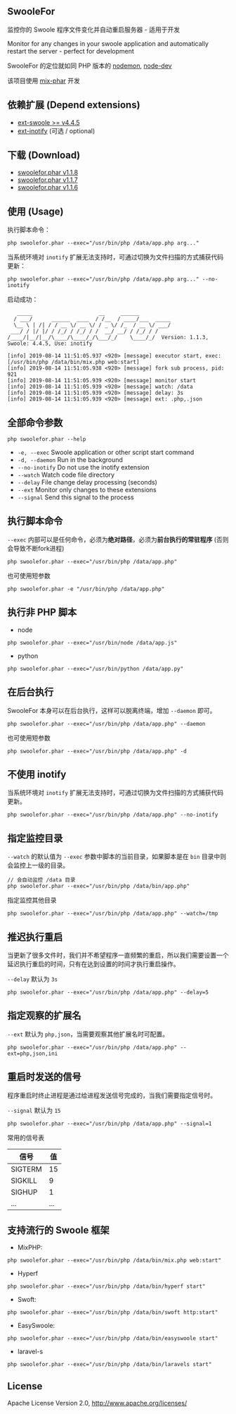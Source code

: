 ## SwooleFor

监控你的 Swoole 程序文件变化并自动重启服务器 - 适用于开发

Monitor for any changes in your swoole application and automatically restart the server - perfect for development 

SwooleFor 的定位就如同 PHP 版本的 [nodemon](https://www.npmjs.com/package/nodemon), [node-dev](https://www.npmjs.com/package/node-dev)

该项目使用 [mix-phar](https://github.com/mix-php/mix-phar) 开发

## 依赖扩展 (Depend extensions)

- [ext-swoole >= v4.4.5](https://github.com/swoole/swoole-src/)
- [ext-inotify](http://pecl.php.net/package/inotify) (可选 / optional)

## 下载 (Download)

- [swoolefor.phar v1.1.8](https://github.com/mix-php/swoolefor/releases/download/v1.1.8/swoolefor.phar)
- [swoolefor.phar v1.1.7](https://github.com/mix-php/swoolefor/releases/download/v1.1.7/swoolefor.phar)
- [swoolefor.phar v1.1.6](https://github.com/mix-php/swoolefor/releases/download/v1.1.6/swoolefor.phar)

## 使用 (Usage)

执行脚本命令：

```
php swoolefor.phar --exec="/usr/bin/php /data/app.php arg..."
```

当系统环境对 `inotify` 扩展无法支持时，可通过切换为文件扫描的方式捕获代码更新：

```
php swoolefor.phar --exec="/usr/bin/php /data/app.php arg..." --no-inotify
```

启动成功：

```
   _____                     __     ______          
  / ___/      ______  ____  / /__  / ____/___  _____
  \__ \ | /| / / __ \/ __ \/ / _ \/ /_  / __ \/ ___/
 ___/ / |/ |/ / /_/ / /_/ / /  __/ __/ / /_/ / /    
/____/|__/|__/\____/\____/_/\___/_/    \____/_/  Version: 1.1.3, Swoole: 4.4.5, Use: inotify

[info] 2019-08-14 11:51:05.937 <920> [message] executor start, exec: [/usr/bin/php /data/bin/mix.php web:start]
[info] 2019-08-14 11:51:05.938 <920> [message] fork sub process, pid: 921
[info] 2019-08-14 11:51:05.939 <920> [message] monitor start
[info] 2019-08-14 11:51:05.939 <920> [message] watch: /data
[info] 2019-08-14 11:51:05.939 <920> [message] delay: 3s
[info] 2019-08-14 11:51:05.939 <920> [message] ext: .php,.json
```

## 全部命令参数

```
php swoolefor.phar --help
```

- `-e, --exec`	Swoole application or other script start command
- `-d, --daemon`	Run in the background
- `--no-inotify` Do not use the inotify extension
- `--watch`	Watch code file directory
- `--delay`	File change delay processing (seconds)
- `--ext`		Monitor only changes to these extensions
- `--signal`	Send this signal to the process


## 执行脚本命令

`--exec` 内部可以是任何命令，必须为**绝对路径**，必须为**前台执行的常驻程序** (否则会导致不断fork进程)

```
php swoolefor.phar --exec="/usr/bin/php /data/app.php"
```

也可使用短参数

```
php swoolefor.phar -e "/usr/bin/php /data/app.php"
```

## 执行非 PHP 脚本

- node

```
php swoolefor.phar --exec="/usr/bin/node /data/app.js"
```

- python

```
php swoolefor.phar --exec="/usr/bin/python /data/app.py"
```

## 在后台执行

SwooleFor 本身可以在后台执行，这样可以脱离终端，增加 `--daemon` 即可。

```
php swoolefor.phar --exec="/usr/bin/php /data/app.php" --daemon
```

也可使用短参数

```
php swoolefor.phar --exec="/usr/bin/php /data/app.php" -d
```

## 不使用 inotify 

当系统环境对 `inotify` 扩展无法支持时，可通过切换为文件扫描的方式捕获代码更新。

```
php swoolefor.phar --exec="/usr/bin/php /data/app.php" --no-inotify
```

## 指定监控目录

`--watch` 的默认值为 `--exec` 参数中脚本的当前目录，如果脚本是在 `bin` 目录中则会监控上一级的目录。

```
// 会自动监控 /data 目录
php swoolefor.phar --exec="/usr/bin/php /data/bin/app.php"
```

指定监控其他目录

```
php swoolefor.phar --exec="/usr/bin/php /data/app.php" --watch=/tmp
```

## 推迟执行重启

当更新了很多文件时，我们并不希望程序一直频繁的重启，所以我们需要设置一个延迟执行重启的时间，只有在达到设置的时间才执行重启操作。

`--delay` 默认为 `3s`

```
php swoolefor.phar --exec="/usr/bin/php /data/app.php" --delay=5
```

## 指定观察的扩展名

`--ext` 默认为 `php,json`，当需要观察其他扩展名时可配置。

```
php swoolefor.phar --exec="/usr/bin/php /data/app.php" --ext=php,json,ini
```

## 重启时发送的信号


程序重启时终止进程是通过给进程发送信号完成的，当我们需要指定信号时。


`--signal` 默认为 `15`

```
php swoolefor.phar --exec="/usr/bin/php /data/app.php" --signal=1
```

常用的信号表

|  信号 |  值 |
| --- | --- |
|  SIGTERM |  15 |
|  SIGKILL |  9 |
|  SIGHUP |  1 |
|  ... |  ... |

## 支持流行的 Swoole 框架

- MixPHP: 

```
php swoolefor.phar --exec="/usr/bin/php /data/bin/mix.php web:start"
```

- Hyperf

```
php swoolefor.phar --exec="/usr/bin/php /data/bin/hyperf start"
```

- Swoft:

```
php swoolefor.phar --exec="/usr/bin/php /data/bin/swoft http:start"
```

- EasySwoole: 

```
php swoolefor.phar --exec="/usr/bin/php /data/bin/easyswoole start"
```

- laravel-s

```
php swoolefor.phar --exec="/usr/bin/php /data/bin/laravels start"
```

## License

Apache License Version 2.0, http://www.apache.org/licenses/
